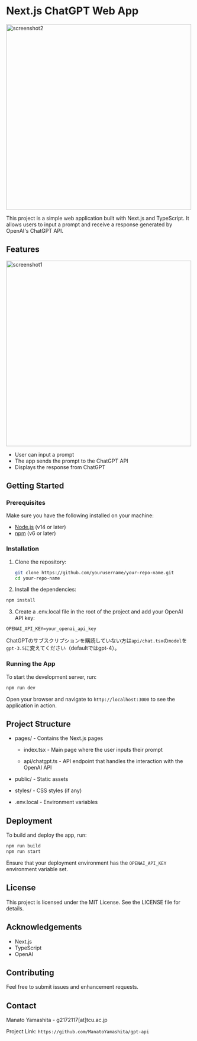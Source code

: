# Next.js ChatGPT Web App

<img width="500" alt="screenshot2" src="https://github.com/ManatoYamashita/gpt-api/assets/95745485/495305e1-ab55-4d1e-8173-840cb114b445">

This project is a simple web application built with Next.js and TypeScript. It allows users to input a prompt and receive a response generated by OpenAI's ChatGPT API.

## Features

<img width="500" alt="screenshot1" src="https://github.com/ManatoYamashita/gpt-api/assets/95745485/3db0b8d0-fc6b-4f00-91f8-c29cbfa2dfc4">

- User can input a prompt
- The app sends the prompt to the ChatGPT API
- Displays the response from ChatGPT

## Getting Started

### Prerequisites

Make sure you have the following installed on your machine:

- [Node.js](https://nodejs.org/) (v14 or later)
- [npm](https://www.npmjs.com/) (v6 or later)

### Installation

1. Clone the repository:

   ```sh
   git clone https://github.com/yourusername/your-repo-name.git
   cd your-repo-name
   ```

2. Install the dependencies:

``` sh
npm install
```

3. Create a .env.local file in the root of the project and add your OpenAI API key:

```env
OPENAI_API_KEY=your_openai_api_key
```
ChatGPTのサブスクリプションを購読していない方は`api/chat.tsx`の`model`を`gpt-3.5`に変えてください（defaultではgpt-4）。

### Running the App
To start the development server, run:

```sh
npm run dev
```

Open your browser and navigate to `http://localhost:3000` to see the application in action.

## Project Structure
* pages/ - Contains the Next.js pages

    * index.tsx - Main page where the user inputs their prompt

    * api/chatgpt.ts - API endpoint that handles the interaction with the OpenAI API
* public/ - Static assets
* styles/ - CSS styles (if any)
* .env.local - Environment variables

## Deployment
To build and deploy the app, run:

```sh
npm run build
npm run start
```

Ensure that your deployment environment has the `OPENAI_API_KEY` environment variable set.

## License

This project is licensed under the MIT License. See the LICENSE file for details.

## Acknowledgements
* Next.js
* TypeScript
* OpenAI

## Contributing

Feel free to submit issues and enhancement requests.

## Contact

Manato Yamashita - g2172117[at]tcu.ac.jp

Project Link: `https://github.com/ManatoYamashita/gpt-api`

